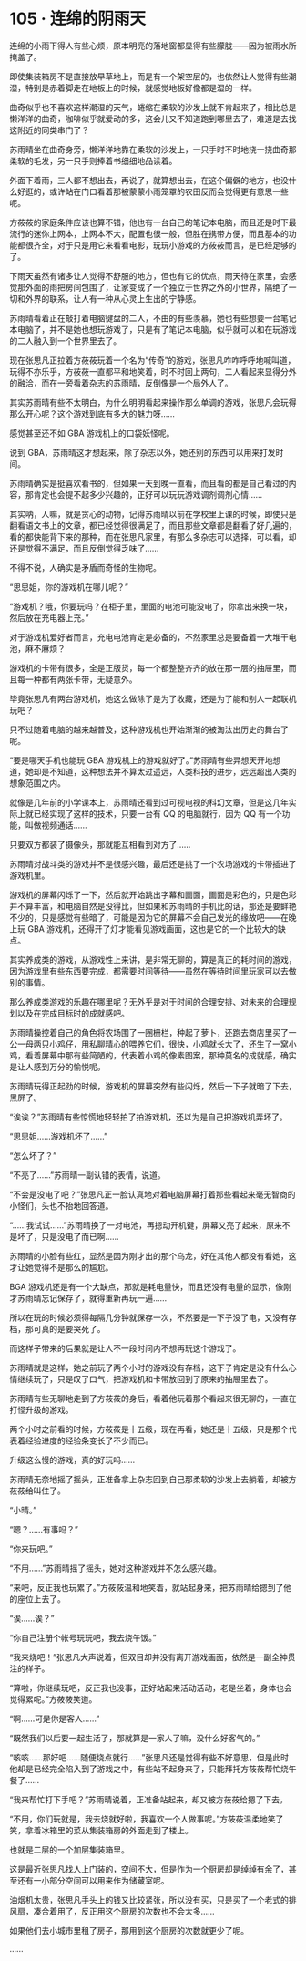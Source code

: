 <link rel="stylesheet" href="../styles/text.css"/>
<h1>105 · 连绵的阴雨天</h1>

连绵的小雨下得人有些心烦，原本明亮的落地窗都显得有些朦胧——因为被雨水所掩盖了。

即使集装箱房不是直接放早草地上，而是有一个架空层的，也依然让人觉得有些潮湿，特别是赤着脚走在地板上的时候，就感觉地板好像都是湿的一样。

曲奇似乎也不喜欢这样潮湿的天气，蜷缩在柔软的沙发上就不肯起来了，相比总是懒洋洋的曲奇，咖啡似乎就爱动的多，这会儿又不知道跑到哪里去了，难道是去找这附近的同类串门了？

苏雨晴坐在曲奇身旁，懒洋洋地靠在柔软的沙发上，一只手时不时地挠一挠曲奇那柔软的毛发，另一只手则捧着书细细地品读着。

外面下着雨，三人都不想出去，再说了，就算想出去，在这个偏僻的地方，也没什么好逛的，或许站在门口看着那被蒙蒙小雨笼罩的农田反而会觉得更有意思一些呢。

方莜莜的家庭条件应该也算不错，他也有一台自己的笔记本电脑，而且还是时下最流行的迷你上网本，上网本不大，配置也很一般，但胜在携带方便，而且基本的功能都很齐全，对于只是用它来看看电影，玩玩小游戏的方莜莜而言，是已经足够的了。

下雨天虽然有诸多让人觉得不舒服的地方，但也有它的优点，雨天待在家里，会感觉那外面的雨把房间包围了，让家变成了一个独立于世界之外的小世界，隔绝了一切和外界的联系，让人有一种从心灵上生出的宁静感。

苏雨晴看着正在敲打着电脑键盘的二人，不由的有些羡慕，她也有些想要一台笔记本电脑了，并不是她也想玩游戏了，只是有了笔记本电脑，似乎就可以和在玩游戏的二人融入到一个世界里去了。

现在张思凡正拉着方莜莜玩着一个名为“传奇”的游戏，张思凡咋咋呼呼地喊叫道，玩得不亦乐乎，方莜莜一直都平和地笑着，时不时回上两句，二人看起来显得分外的融洽，而在一旁看着杂志的苏雨晴，反倒像是一个局外人了。

其实苏雨晴有些不太明白，为什么明明看起来操作那么单调的游戏，张思凡会玩得那么开心呢？这个游戏到底有多大的魅力呀……

感觉甚至还不如 GBA 游戏机上的口袋妖怪呢。

说到 GBA，苏雨晴这才想起来，除了杂志以外，她还别的东西可以用来打发时间。

苏雨晴确实是挺喜欢看书的，但如果一天到晚一直看，而且看的都是自己看过的内容，那肯定也会提不起多少兴趣的，正好可以玩玩游戏调剂调剂心情……

其实呐，人嘛，就是贪心的动物，记得苏雨晴以前在学校里上课的时候，即使只是翻看语文书上的文章，都已经觉得很满足了，而且那些文章都是翻看了好几遍的，看的都快能背下来的那种，而在张思凡家里，有那么多杂志可以选择，可以看，却还是觉得不满足，而且反倒觉得乏味了……

不得不说，人确实是矛盾而奇怪的生物呢。

“思思姐，你的游戏机在哪儿呢？”

“游戏机？哦，你要玩吗？在柜子里，里面的电池可能没电了，你拿出来换一块，然后放在充电器上充。”

对于游戏机爱好者而言，充电电池肯定是必备的，不然家里总是要备着一大堆干电池，麻不麻烦？

游戏机的卡带有很多，全是正版货，每一个都整整齐齐的放在那一层的抽屉里，而且每一种都有两张卡带，无疑意外。

毕竟张思凡有两台游戏机，她这么做除了是为了收藏，还是为了能和别人一起联机玩吧？

只不过随着电脑的越来越普及，这种游戏机也开始渐渐的被淘汰出历史的舞台了呢。

“要是哪天手机也能玩 GBA 游戏机上的游戏就好了。”苏雨晴有些异想天开地想道，她却是不知道，这种想法并不算太过遥远，人类科技的进步，远远超出人类的想象范围之内。

就像是几年前的小学课本上，苏雨晴还看到过可视电视的科幻文章，但是这几年实际上就已经实现了这样的技术，只要一台有 QQ 的电脑就行，因为 QQ 有一个功能，叫做视频通话……

只要双方都装了摄像头，那就能互相看到对方了……

苏雨晴对战斗类的游戏并不是很感兴趣，最后还是挑了一个农场游戏的卡带插进了游戏机里。

游戏机的屏幕闪烁了一下，然后就开始跳出字幕和画面，画面是彩色的，只是色彩并不算丰富，和电脑自然是没得比，但如果和苏雨晴的手机比的话，那还是要鲜艳不少的，只是感觉有些暗了，可能是因为它的屏幕不会自己发光的缘故吧——在晚上玩 GBA 游戏机，还得开了灯才能看见游戏画面，这也是它的一个比较大的缺点。

其实养成类的游戏，从游戏性上来讲，是非常无聊的，算是真正的耗时间的游戏，因为游戏里有些东西要完成，都需要时间等待——虽然在等待时间里玩家可以去做别的事情。

那么养成类游戏的乐趣在哪里呢？无外乎是对于时间的合理安排、对未来的合理规划以及在完成目标时的成就感吧。

苏雨晴操控着自己的角色将农场围了一圈栅栏，种起了萝卜，还跑去商店里买了一公一母两只小鸡仔，用私聊精心的喂养它们，很快，小鸡就长大了，还生了一窝小鸡，看着屏幕中那有些简陋的，代表着小鸡的像素图案，那种莫名的成就感，确实是让人感到万分的愉悦呢。

苏雨晴玩得正起劲的时候，游戏机的屏幕突然有些闪烁，然后一下子就暗了下去，黑屏了。

“诶诶？”苏雨晴有些惊慌地轻轻拍了拍游戏机，还以为是自己把游戏机弄坏了。

“思思姐……游戏机坏了……”

“怎么坏了？”

“不亮了……”苏雨晴一副认错的表情，说道。

“不会是没电了吧？”张思凡正一脸认真地对着电脑屏幕打着那些看起来毫无智商的小怪们，头也不抬地回答道。

“……我试试……”苏雨晴换了一对电池，再摁动开机键，屏幕又亮了起来，原来不是坏了，只是没电了而已啊……

苏雨晴的小脸有些红，显然是因为刚才出的那个乌龙，好在其他人都没有看她，这才让她觉得不是那么的尴尬。

BGA 游戏机还是有一个大缺点，那就是耗电量快，而且还没有电量的显示，像刚才苏雨晴忘记保存了，就得重新再玩一遍……

所以在玩的时候必须得每隔几分钟就保存一次，不然要是一下子没了电，又没有存档，那可真的是要哭死了。

而这样子带来的后果就是让人不一段时间内不想再玩这个游戏了。

苏雨晴就是这样，她之前玩了两个小时的游戏没有存档，这下子肯定是没有什么心情继续玩了，只是叹了口气，把游戏机和卡带放回到了原来的抽屉里去了。

苏雨晴有些无聊地走到了方莜莜的身后，看着他玩着那个看起来很无聊的，一直在打怪升级的游戏。

两个小时之前看的时候，方莜莜是十五级，现在再看，她还是十五级，只是那个代表着经验进度的经验条变长了不少而已。

升级这么慢的游戏，真的好玩吗……

苏雨晴无奈地摇了摇头，正准备拿上杂志回到自己那柔软的沙发上去躺着，却被方莜莜给叫住了。

“小晴。”

“嗯？……有事吗？”

“你来玩吧。”

“不用……”苏雨晴摇了摇头，她对这种游戏并不怎么感兴趣。

“来吧，反正我也玩累了。”方莜莜温和地笑着，就站起身来，把苏雨晴给摁到了他的座位上去了。

“诶……诶？”

“你自己注册个帐号玩玩吧，我去烧午饭。”

“我来烧吧！”张思凡大声说着，但双目却并没有离开游戏画面，依然是一副全神贯注的样子。

“算啦，你继续玩吧，反正我也没事，正好站起来活动活动，老是坐着，身体也会觉得累呢。”方莜莜笑道。

“啊……可是你是客人……”

“既然我们以后要一起生活了，那就算是一家人了嘛，没什么好客气的。”

“咳咳……那好吧……随便烧点就行……”张思凡还是觉得有些不好意思，但是此时他却是已经完全陷入到了游戏之中，有些站不起身来了，只能拜托方莜莜帮忙烧午餐了……

“我来帮忙打下手吧？”苏雨晴说着，正准备站起来，却又被方莜莜给摁了下去。

“不用，你们玩就是，我去烧就好啦，我喜欢一个人做事呢。”方莜莜温柔地笑了笑，拿着冰箱里的菜从集装箱房的外面走到了楼上。

也就是二层的一个加层集装箱里。

这是最近张思凡找人上门装的，空间不大，但是作为一个厨房却是绰绰有余了，甚至还有一小部分空间可以用来作为储藏室呢。

油烟机太贵，张思凡手头上的钱又比较紧张，所以没有买，只是买了一个老式的排风扇，凑合着用了，反正用这个厨房的次数也不会太多……

如果他们去小城市里租了房子，那用到这个厨房的次数就更少了呢。

……
